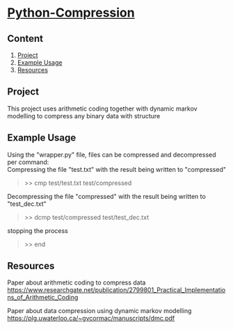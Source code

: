 
# [Python-Compression](https://github.com/MUAHAHAHAHAHAHAA/Python-Compression "Python-Compression")

## Content
1. [Project](#project)
2. [Example Usage](#example-usage)
3. [Resources](#resources)

## Project
This project uses arithmetic coding together with dynamic markov modelling to compress any binary data with structure

## Example Usage
Using the "wrapper.py" file, files can be compressed and decompressed per command:</br>
Compressing the file "test.txt" with the result being written to "compressed"
> \>> cmp test/test.txt test/compressed

Decompressing the file "compressed" with the result being written to "test_dec.txt"
> \>> dcmp test/compressed test/test_dec.txt

stopping the process
> \>> end

## Resources
Paper about arithmetic coding to compress data </br>
https://www.researchgate.net/publication/2799801_Practical_Implementations_of_Arithmetic_Coding

Paper about data compression using dynamic markov modelling  </br>
https://plg.uwaterloo.ca/~gvcormac/manuscripts/dmc.pdf
